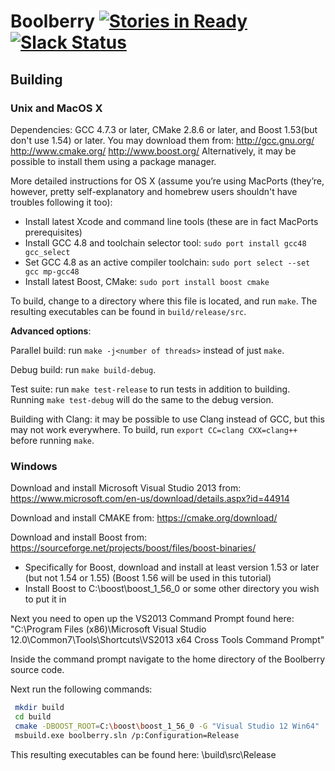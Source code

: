 Boolberry [![Stories in Ready](https://badge.waffle.io/BlockchainDevelopmentCompany/boolberry.png?label=ready&title=Ready)](http://waffle.io/BlockchainDevelopmentCompany/boolberry)[![Slack Status](https://boolberry.herokuapp.com/badge.svg)](https://boolberry.herokuapp.com/)
=========

Building
--------

### Unix and MacOS X

Dependencies: GCC 4.7.3 or later, CMake 2.8.6 or later, and Boost 1.53(but don't use 1.54) or later. You may download them from:
http://gcc.gnu.org/
http://www.cmake.org/
http://www.boost.org/
Alternatively, it may be possible to install them using a package manager.

More detailed instructions for OS X (assume you’re using MacPorts (they’re, however, pretty self-explanatory and homebrew users shouldn't have troubles following it too):

* Install latest Xcode and command line tools (these are in fact MacPorts prerequisites)
* Install GCC 4.8 and toolchain selector tool: `sudo port install gcc48 gcc_select`
* Set GCC 4.8 as an active compiler toolchain: `sudo port select --set gcc mp-gcc48`
* Install latest Boost, CMake: `sudo port install boost cmake`

To build, change to a directory where this file is located, and run `make`. The resulting executables can be found in `build/release/src`.

**Advanced options**:

Parallel build: run `make -j<number of threads>` instead of just `make`.

Debug build: run `make build-debug`.

Test suite: run `make test-release` to run tests in addition to building. Running `make test-debug` will do the same to the debug version.

Building with Clang: it may be possible to use Clang instead of GCC, but this may not work everywhere. To build, run `export CC=clang CXX=clang++` before running `make`.

### Windows

Download and install Microsoft Visual Studio 2013 from: https://www.microsoft.com/en-us/download/details.aspx?id=44914

Download and install CMAKE from: https://cmake.org/download/ 

Download and install Boost from: https://sourceforge.net/projects/boost/files/boost-binaries/
 - Specifically for Boost, download and install at least version 1.53 or later (but not 1.54 or 1.55) (Boost 1.56 will be used in this    tutorial)
 - Install Boost to C:\boost\boost_1_56_0 or some other directory you wish to put it in

Next you need to open up the VS2013 Command Prompt found here: "C:\Program Files (x86)\Microsoft Visual Studio 12.0\Common7\Tools\Shortcuts\VS2013 x64 Cross Tools Command Prompt"

Inside the command prompt navigate to the home directory of the Boolberry source code.

Next run the following commands:
```bash
 mkdir build
 cd build
 cmake -DBOOST_ROOT=C:\boost\boost_1_56_0 -G "Visual Studio 12 Win64" ..
 msbuild.exe boolberry.sln /p:Configuration=Release
```
This resulting executables can be found here: \build\src\Release
